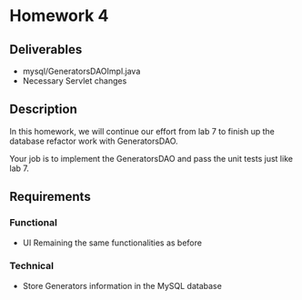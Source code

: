 # Homework 4

## Deliverables

* mysql/GeneratorsDAOImpl.java
* Necessary Servlet changes

## Description

In this homework, we will continue our effort from lab 7 to finish up the
database refactor work with GeneratorsDAO.

Your job is to implement the GeneratorsDAO and pass the unit tests just like
lab 7.

## Requirements

### Functional

* UI Remaining the same functionalities as before

### Technical

* Store Generators information in the MySQL database
